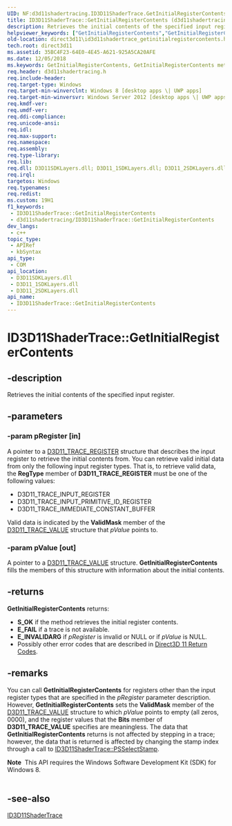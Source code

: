 ```yaml
---
UID: NF:d3d11shadertracing.ID3D11ShaderTrace.GetInitialRegisterContents
title: ID3D11ShaderTrace::GetInitialRegisterContents (d3d11shadertracing.h)
description: Retrieves the initial contents of the specified input register.
helpviewer_keywords: ["GetInitialRegisterContents","GetInitialRegisterContents method [Direct3D 11]","GetInitialRegisterContents method [Direct3D 11]","ID3D11ShaderTrace interface","ID3D11ShaderTrace interface [Direct3D 11]","GetInitialRegisterContents method","ID3D11ShaderTrace.GetInitialRegisterContents","ID3D11ShaderTrace::GetInitialRegisterContents","d3d11shadertracing/ID3D11ShaderTrace::GetInitialRegisterContents","direct3d11.id3d11shadertrace_getinitialregistercontents"]
old-location: direct3d11\id3d11shadertrace_getinitialregistercontents.htm
tech.root: direct3d11
ms.assetid: 35BC4F23-64E0-4E45-A621-925A5CA20AFE
ms.date: 12/05/2018
ms.keywords: GetInitialRegisterContents, GetInitialRegisterContents method [Direct3D 11], GetInitialRegisterContents method [Direct3D 11],ID3D11ShaderTrace interface, ID3D11ShaderTrace interface [Direct3D 11],GetInitialRegisterContents method, ID3D11ShaderTrace.GetInitialRegisterContents, ID3D11ShaderTrace::GetInitialRegisterContents, d3d11shadertracing/ID3D11ShaderTrace::GetInitialRegisterContents, direct3d11.id3d11shadertrace_getinitialregistercontents
req.header: d3d11shadertracing.h
req.include-header: 
req.target-type: Windows
req.target-min-winverclnt: Windows 8 [desktop apps \| UWP apps]
req.target-min-winversvr: Windows Server 2012 [desktop apps \| UWP apps]
req.kmdf-ver: 
req.umdf-ver: 
req.ddi-compliance: 
req.unicode-ansi: 
req.idl: 
req.max-support: 
req.namespace: 
req.assembly: 
req.type-library: 
req.lib: 
req.dll: D3D11SDKLayers.dll; D3D11_1SDKLayers.dll; D3D11_2SDKLayers.dll
req.irql: 
targetos: Windows
req.typenames: 
req.redist: 
ms.custom: 19H1
f1_keywords:
 - ID3D11ShaderTrace::GetInitialRegisterContents
 - d3d11shadertracing/ID3D11ShaderTrace::GetInitialRegisterContents
dev_langs:
 - c++
topic_type:
 - APIRef
 - kbSyntax
api_type:
 - COM
api_location:
 - D3D11SDKLayers.dll
 - D3D11_1SDKLayers.dll
 - D3D11_2SDKLayers.dll
api_name:
 - ID3D11ShaderTrace::GetInitialRegisterContents
---
```


# ID3D11ShaderTrace::GetInitialRegisterContents


## -description

Retrieves the initial contents of the specified input register.

## -parameters

### -param pRegister [in]

A pointer to a <a href="/windows/desktop/api/d3d11shadertracing/ns-d3d11shadertracing-d3d11_trace_register">D3D11_TRACE_REGISTER</a> structure that describes the input register to retrieve the initial contents from. You can retrieve valid initial data from only the following input register types. That is, to retrieve valid data, the  <b>RegType</b> member of  <b>D3D11_TRACE_REGISTER</b> must be one of the following values: 

<ul>
<li>D3D11_TRACE_INPUT_REGISTER</li>
<li>D3D11_TRACE_INPUT_PRIMITIVE_ID_REGISTER</li>
<li>D3D11_TRACE_IMMEDIATE_CONSTANT_BUFFER</li>
</ul>
Valid data is indicated by the <b>ValidMask</b> member of the <a href="/windows/desktop/api/d3d11shadertracing/ns-d3d11shadertracing-d3d11_trace_value">D3D11_TRACE_VALUE</a> structure that  <i>pValue</i> points to.

### -param pValue [out]

A pointer to a  <a href="/windows/desktop/api/d3d11shadertracing/ns-d3d11shadertracing-d3d11_trace_value">D3D11_TRACE_VALUE</a> structure. <b>GetInitialRegisterContents</b> fills the members of this structure with information about the initial contents.

## -returns

<b>GetInitialRegisterContents</b> returns:
        <ul>
<li><b>S_OK</b> if the method retrieves the initial register contents.</li>
<li><b>E_FAIL</b> if a trace is not available.</li>
<li><b>E_INVALIDARG</b> if <i>pRegister</i> is invalid or NULL or if <i>pValue</i> is NULL.</li>
<li>Possibly other error codes that are described in <a href="/windows/desktop/direct3d11/d3d11-graphics-reference-returnvalues">Direct3D 11 Return Codes</a>.</li>
</ul>

## -remarks

You can call <b>GetInitialRegisterContents</b> for registers other than the input register types that are specified in the <i>pRegister</i> parameter description. However, <b>GetInitialRegisterContents</b> sets the <b>ValidMask</b> member of the <a href="/windows/desktop/api/d3d11shadertracing/ns-d3d11shadertracing-d3d11_trace_value">D3D11_TRACE_VALUE</a> structure to which  <i>pValue</i> points to empty (all zeros, 0000), and the register values that the <b>Bits</b> member of <b>D3D11_TRACE_VALUE</b> specifies are meaningless. The data that <b>GetInitialRegisterContents</b> returns is not affected by stepping in a trace; however, the data that is returned is affected by changing the stamp index through a call to  <a href="/windows/desktop/api/d3d11shadertracing/nf-d3d11shadertracing-id3d11shadertrace-psselectstamp">ID3D11ShaderTrace::PSSelectStamp</a>.

<div class="alert"><b>Note</b>  This API requires the Windows Software Development Kit (SDK) for Windows 8.</div>
<div> </div>

## -see-also

<a href="/windows/desktop/api/d3d11shadertracing/nn-d3d11shadertracing-id3d11shadertrace">ID3D11ShaderTrace</a>

